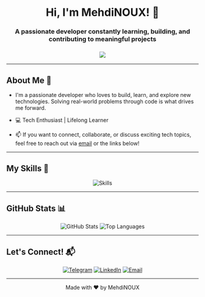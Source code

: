 <h1 align="center">Hi, I'm MehdiNOUX! 👋</h1>
<h3 align="center">A passionate developer constantly learning, building, and contributing to meaningful projects</h3>

<h3 align="center">
  <img src="https://readme-typing-svg.demolab.com?font=Fira+Code&weight=500&size=22&pause=1000&color=F75C7E&center=true&vCenter=true&random=false&width=435&lines=Hi%2C+I'm+MehdiNOUX!+%F0%9F%91%8B;Passionate+Developer;Open+Source+Contributor;Always+learning+new+things!">
</h3>

---

## About Me 🌟

- I'm a passionate developer who loves to build, learn, and explore new technologies. Solving real-world problems through code is what drives me forward.

- 💻 Tech Enthusiast | Lifelong Learner

- 📫 If you want to connect, collaborate, or discuss exciting tech topics, feel free to reach out via [email](mailto:khodeNOUX@gmail.com) or the links below!

---

## My Skills 🚀

<p align="center">
  <img src="https://skillicons.dev/icons?i=html,css,javascript,react,nodejs,git,php,sass" alt="Skills" />
</p>

---

## GitHub Stats 📊

<div align="center">
  <img src="https://github-readme-stats.vercel.app/api?username=MehdiNOUX&show_icons=true&theme=radical" alt="GitHub Stats" />
  <img src="https://github-readme-stats.vercel.app/api/top-langs/?username=MehdiNOUX&layout=compact&theme=radical" alt="Top Languages" />
</div>

---

## Let's Connect! 📬

<p align="center">
  <a href="https://t.me/The_NOUX"><img src="https://img.shields.io/badge/Telegram-2CA5E0?style=for-the-badge&logo=telegram&logoColor=white" alt="Telegram"></a>
  <a href="https://www.linkedin.com/in/*"><img src="https://img.shields.io/badge/LinkedIn-0077B5?style=for-the-badge&logo=linkedin&logoColor=white" alt="LinkedIn"></a>
  <a href="mailto:khodeNOUX@gmail.com"><img src="https://img.shields.io/badge/Email-D14836?style=for-the-badge&logo=gmail&logoColor=white" alt="Email"></a>
</p>

---

<footer align="center">
  Made with ❤️ by MehdiNOUX
</footer>
